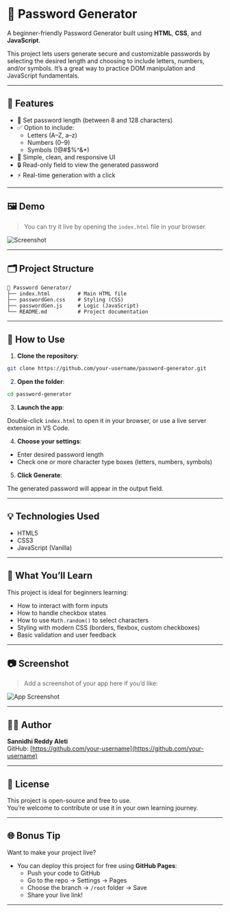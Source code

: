 # 🔐 Password Generator

A beginner-friendly Password Generator built using **HTML**, **CSS**, and **JavaScript**.

This project lets users generate secure and customizable passwords by selecting the desired length and choosing to include letters, numbers, and/or symbols. It’s a great way to practice DOM manipulation and JavaScript fundamentals.

---

## 🚀 Features

- 📏 Set password length (between 8 and 128 characters)
- ✅ Option to include:
  - Letters (A–Z, a–z)
  - Numbers (0–9)
  - Symbols (!@#$%^&*)
- 🎯 Simple, clean, and responsive UI
- 🔒 Read-only field to view the generated password
- ⚡ Real-time generation with a click

---

## 🖼️ Demo

> You can try it live by opening the `index.html` file in your browser.

![Screenshot](screenshot.png) <!-- Replace with actual image if available -->

---

## 🗂️ Project Structure

```
📁 Password Generator/
├── index.html         # Main HTML file
├── passwordGen.css    # Styling (CSS)
├── passwordGen.js     # Logic (JavaScript)
└── README.md          # Project documentation
```

---

## 📌 How to Use

1. **Clone the repository**:

```bash
git clone https://github.com/your-username/password-generator.git
```

2. **Open the folder**:

```bash
cd password-generator
```

3. **Launch the app**:

Double-click `index.html` to open it in your browser, or use a live server extension in VS Code.

4. **Choose your settings**:

- Enter desired password length
- Check one or more character type boxes (letters, numbers, symbols)

5. **Click Generate**:

The generated password will appear in the output field.

---

## 💡 Technologies Used

- HTML5
- CSS3
- JavaScript (Vanilla)

---

## 📘 What You’ll Learn

This project is ideal for beginners learning:

- How to interact with form inputs
- How to handle checkbox states
- How to use `Math.random()` to select characters
- Styling with modern CSS (borders, flexbox, custom checkboxes)
- Basic validation and user feedback

---

## 📷 Screenshot

> Add a screenshot of your app here if you’d like:

![App Screenshot](screenshot.png)

---

## 🧑‍💻 Author

**Sannidhi Reddy Aleti**  
GitHub: [https://github.com/your-username](https://github.com/your-username)

---

## 📄 License

This project is open-source and free to use.  
You’re welcome to contribute or use it in your own learning journey.

---

## 🌐 Bonus Tip

Want to make your project live?

- You can deploy this project for free using **GitHub Pages**:
  - Push your code to GitHub
  - Go to the repo → Settings → Pages
  - Choose the branch → `/root` folder → Save
  - Share your live link!

---
